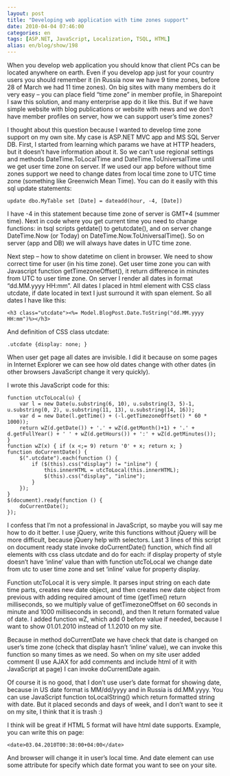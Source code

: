 ```yaml
---
layout: post
title: "Developing web application with time zones support"
date: 2010-04-04 07:46:00
categories: en
tags: [ASP.NET, JavaScript, Localization, TSQL, HTML]
alias: en/blog/show/198
---
```

<p>When you develop web application you should know that client PCs can be located anywhere on earth. Even if you develop app just for your country users you should remember it (in Russia now we have 9 time zones, before 28 of March we had 11 time zones). On big sites with many members do it very easy – you can place field “time zone” in member profile, in Sharepoint I saw this solution, and many enterprise app do it like this. But if we have simple website with blog publications or website with news and we don’t have member profiles on server, how we can support user’s time zones?</p>

<p>I thought about this question because I wanted to develop time zone support on my own site. My case is ASP.NET MVC app and MS SQL Server DB. First, I started from learning which params we have at HTTP headers, but it doesn’t have information about it. So we can’t use regional settings and methods DateTime.ToLocalTime and DateTime.ToUniversalTime until we get user time zone on server. If we used our app before without time zones support we need to change dates from local time zone to UTC time zone (something like Greenwich Mean Time). You can do it easily with this sql update statements:</p>

```
update dbo.MyTable set [Date] = dateadd(hour, -4, [Date])
```

<p>I have -4 in this statement because time zone of server is GMT+4 (summer time). Next in code where you get current time you need to change functions: in tsql scripts getdate() to getutcdate(), and on server change DateTime.Now (or Today) on DateTime.Now.ToUniversalTime(). So on server (app and DB) we will always have dates in UTC time zone. </p>

<p>Next step – how to show datetime on client in browser. We need to show correct time for user (in his time zone). Get user time zone you can with Javascript function getTimezoneOffset(), it return difference in minutes from UTC to user time zone. On server I render all dates in format “dd.MM.yyyy HH:mm”. All dates I placed in html element with CSS class utcdate, if date located in text I just surround it with span element. So all dates I have like this:</p>

```
<h3 class="utcdate"><%= Model.BlogPost.Date.ToString("dd.MM.yyyy HH:mm")%></h3>
```

<p>And definition of CSS class utcdate:</p>

```
.utcdate {display: none; }
```

<p>When user get page all dates are invisible. I did it because on some pages in Internet Explorer we can see how old dates change with other dates (in other browsers JavaScript change it very quickly). </p>

<p>I wrote this JavaScript code for this:</p>

```
function utcToLocal(u) {
    var l = new Date(u.substring(6, 10), u.substring(3, 5)-1, u.substring(0, 2), u.substring(11, 13), u.substring(14, 16));
    var d = new Date(l.getTime() + (-l.getTimezoneOffset() * 60 * 1000));
    return wZ(d.getDate()) + '.' + wZ(d.getMonth()+1) + '.' + d.getFullYear() + ' ' + wZ(d.getHours()) + ':' + wZ(d.getMinutes());
}
function wZ(x) { if (x <;= 9) return '0' + x; return x; }
function doCurrentDate() {
    $(".utcdate").each(function () {
        if ($(this).css("display") != "inline") {
            this.innerHTML = utcToLocal(this.innerHTML);
            $(this).css("display", "inline");
        }
    });
}
$(document).ready(function () {
    doCurrentDate();
});
```

<p>I confess that I’m not a professional in JavaScript, so maybe you will say me how to do it better. I use jQuery, write this functions without jQuery will be more difficult, because jQuery help with selectors. Last 3 lines of this script on document ready state invoke doCurrentDate() function, which find all elements with css class utcdate and do for each: if display property of style doesn’t have ‘inline’ value than with function utcToLocal we change date from utc to user time zone and set ‘inline’ value for property display.</p>

<p>Function utcToLocal it is very simple. It parses input string on each date time parts, creates new date object, and then creates new date object from previous with adding required amount of time (getTime() return milliseconds, so we multiply value of getTimezoneOffset on 60 seconds in minute and 1000 milliseconds in second), and then It return formated value of date. I added function wZ, which add 0 before value if needed, because I want to show 01.01.2010 instead of 1.1.2010 on my site.</p>

<p>Because in method doCurrentDate we have check that date is changed on user’s time zone (check that display hasn’t ‘inline’ value), we can invoke this function so many times as we need. So when on my site user added comment (I use AJAX for add comments and include html of it with JavaScript at page) I can invoke doCurrentDate again.</p>

<p>Of course it is no good, that I don’t use user’s date format for showing date, because in US date format is MM/dd/yyyy and in Russia is dd.MM.yyyy. You can use JavaScript function toLocalString() which return formatted string with date. But it placed seconds and days of week, and I don’t want to see it on my site, I think that it is trash :)</p>

<p>I think will be great if HTML 5 format will have html date supports. Example, you can write this on page:</p>

```
<date>03.04.2010T00:38:00+04:00</date>
```

<p>And browser will change it in user’s local time. And date element can use some attribute for specify which date format you want to see on your site. </p>

<p>


</p>
